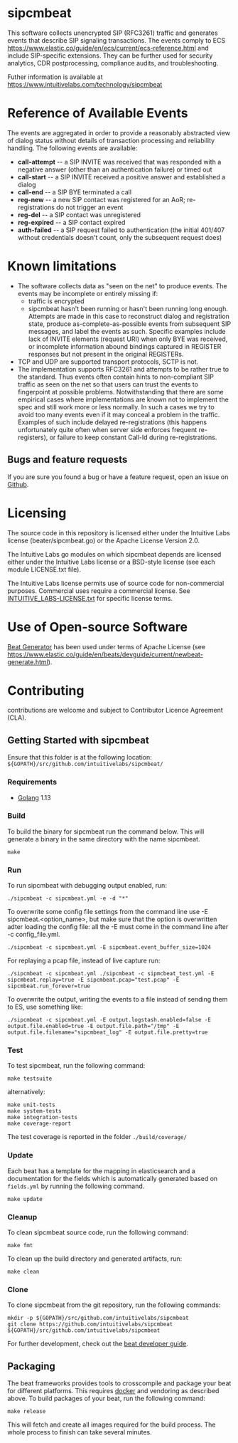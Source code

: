 # sipcmbeat

This software collects unencrypted SIP (RFC3261) traffic and generates events
that describe SIP signaling transactions. The events comply to ECS
https://www.elastic.co/guide/en/ecs/current/ecs-reference.html and include
SIP-specific extensions. They can be further used for security analytics, CDR
postprocessing, compliance audits, and troubleshooting.

Futher information is available at
https://www.intuitivelabs.com/technology/sipcmbeat


# Reference of Available Events

The events are aggregated in order to provide a reasonably abstracted
view of dialog status without details of transaction processing and
reliability handling. The following events are available:

- **call-attempt** -- a SIP INVITE was received that was responded with
  a negative answer (other than an authentication failure) or timed out
- **call-start** -- a SIP INVITE received a positive answer and 
  established a dialog
- **call-end** -- a SIP BYE terminated a call
- **reg-new** -- a new SIP contact was registered for an AoR; 
  re-registrations do not trigger an event
- **reg-del** -- a SIP contact was unregistered
- **reg-expired** -- a SIP contact expired
- **auth-failed** -- a SIP request failed to authentication
  (the initial 401/407 without credentials doesn't count, only
   the subsequent request does)


# Known limitations

* The software collects data as "seen on the net" to produce events. 
  The events may be incomplete or entirely missing if:
  - traffic is encrypted
  - sipcmbeat hasn't been running or hasn't been running long enough.
    Attempts are made in this case to reconstruct dialog and registration
    state, produce as-complete-as-possible events from subsequent SIP 
    messages, and label the events as such. Specific examples
    include lack of INVITE elements (request URI) when only BYE 
    was received, or incomplete information abound bindings
    captured in REGISTER responses but not present in the 
    original REGISTERs.
* TCP and UDP are supported transport protocols, SCTP is not.
* The implementation supports RFC3261 and attempts to be rather
  true to the standard. Thus  events often contain hints to
  non-compliant SIP traffic as seen on the net so that users 
  can trust the events to fingerpoint at possible problems. 
  Notwithstanding that there are some empirical cases where 
  implementations are known not to implement the spec and 
  still work more or less normally. In such a cases we try 
  to avoid too many events even if it may conceal a problem 
  in the traffic. Examples of such include delayed 
  re-registrations (this happens unfortunately quite often 
  when server side enforces frequent re-registers), or failure 
  to keep constant Call-Id during re-registrations.


## Bugs and feature requests

If you are sure you found a bug or have a feature request, open an issue on
[Github](https://github.com/intuitivelabs/sipcmbeat/issues).

# Licensing

The source code in this repository is licensed either under the Intuitive Labs license (beater/sipcmbeat.go) or the Apache License Version 2.0.

The Intuitive Labs go modules on which sipcmbeat depends are licensed either
 under the Intuitive Labs license or a BSD-style license (see each module
  LICENSE.txt file).

The Intuitive Labs license permits use of source code for non-commercial
purposes. Commercial uses require a commercial license. See
[INTUITIVE_LABS-LICENSE.txt](./INTUITIVE_LABS-LICENSE.txt) for specific license
terms.


# Use of Open-source Software

[Beat Generator](https://github.com/elastic/beats)
 has been used under terms of Apache License
 (see https://www.elastic.co/guide/en/beats/devguide/current/newbeat-generate.html).

# Contributing

contributions are welcome and subject to Contributor Licence
Agreement (CLA).


## Getting Started with sipcmbeat

Ensure that this folder is at the following location:
`${GOPATH}/src/github.com/intuitivelabs/sipcmbeat/`

### Requirements

* [Golang](https://golang.org/dl/) 1.13

### Build

To build the binary for sipcmbeat run the command below. This will generate a
binary in the same directory with the name sipcmbeat.

```
make
```


### Run

To run sipcmbeat with debugging output enabled, run:

```
./sipcmbeat -c sipcmbeat.yml -e -d "*"
```

To overwrite some config file settings from the command line use
 -E sipcmbeat.\<option\_name\>, but make sure that the option is overwritten
 adter loading the config file: all the -E must come in the command line
 after -c config_file.yml.

```
./sipcmbeat -c sipcmbeat.yml -E sipcmbeat.event_buffer_size=1024
```

For replaying a pcap file, instead of live capture run:

```
./sipcmbeat -c sipcmbeat.yml ./sipcmbeat -c sipmcbeat_test.yml -E sipcmbeat.replay=true -E sipcmbeat.pcap="test.pcap" -E sipcmbeat.run_forever=true
```

To overwrite the output, writing the events to a file instead of sending
 them to ES, use something like:

```
./sipcmbeat -c sipcmbeat.yml -E output.logstash.enabled=false -E output.file.enabled=true -E output.file.path="/tmp" -E output.file.filename="sipcmbeat_log" -E output.file.pretty=true
```

### Test

To test sipcmbeat, run the following command:

```
make testsuite
```

alternatively:
```
make unit-tests
make system-tests
make integration-tests
make coverage-report
```

The test coverage is reported in the folder `./build/coverage/`

### Update

Each beat has a template for the mapping in elasticsearch and a documentation for the fields
which is automatically generated based on `fields.yml` by running the following command.

```
make update
```


### Cleanup

To clean  sipcmbeat source code, run the following command:

```
make fmt
```

To clean up the build directory and generated artifacts, run:

```
make clean
```


### Clone

To clone sipcmbeat from the git repository, run the following commands:

```
mkdir -p ${GOPATH}/src/github.com/intuitivelabs/sipcmbeat
git clone https://github.com/intuitivelabs/sipcmbeat ${GOPATH}/src/github.com/intuitivelabs/sipcmbeat
```


For further development, check out the [beat developer guide](https://www.elastic.co/guide/en/beats/libbeat/current/new-beat.html).


## Packaging

The beat frameworks provides tools to crosscompile and package your beat for different platforms. This requires [docker](https://www.docker.com/) and vendoring as described above. To build packages of your beat, run the following command:

```
make release
```

This will fetch and create all images required for the build process. The whole process to finish can take several minutes.
